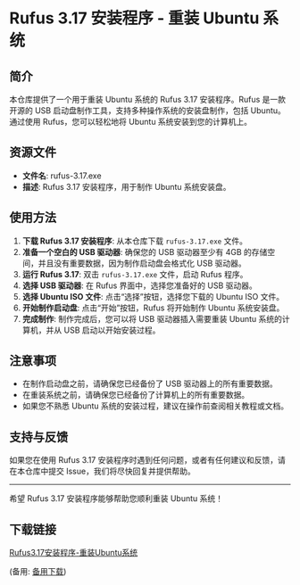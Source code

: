 # Rufus 3.17 安装程序 - 重装 Ubuntu 系统

## 简介

本仓库提供了一个用于重装 Ubuntu 系统的 Rufus 3.17 安装程序。Rufus 是一款开源的 USB 启动盘制作工具，支持多种操作系统的安装盘制作，包括 Ubuntu。通过使用 Rufus，您可以轻松地将 Ubuntu 系统安装到您的计算机上。

## 资源文件

- **文件名**: rufus-3.17.exe
- **描述**: Rufus 3.17 安装程序，用于制作 Ubuntu 系统安装盘。

## 使用方法

1. **下载 Rufus 3.17 安装程序**: 从本仓库下载 `rufus-3.17.exe` 文件。
2. **准备一个空白的 USB 驱动器**: 确保您的 USB 驱动器至少有 4GB 的存储空间，并且没有重要数据，因为制作启动盘会格式化 USB 驱动器。
3. **运行 Rufus 3.17**: 双击 `rufus-3.17.exe` 文件，启动 Rufus 程序。
4. **选择 USB 驱动器**: 在 Rufus 界面中，选择您准备好的 USB 驱动器。
5. **选择 Ubuntu ISO 文件**: 点击“选择”按钮，选择您下载的 Ubuntu ISO 文件。
6. **开始制作启动盘**: 点击“开始”按钮，Rufus 将开始制作 Ubuntu 系统安装盘。
7. **完成制作**: 制作完成后，您可以将 USB 驱动器插入需要重装 Ubuntu 系统的计算机，并从 USB 启动以开始安装过程。

## 注意事项

- 在制作启动盘之前，请确保您已经备份了 USB 驱动器上的所有重要数据。
- 在重装系统之前，请确保您已经备份了计算机上的所有重要数据。
- 如果您不熟悉 Ubuntu 系统的安装过程，建议在操作前查阅相关教程或文档。

## 支持与反馈

如果您在使用 Rufus 3.17 安装程序时遇到任何问题，或者有任何建议和反馈，请在本仓库中提交 Issue，我们将尽快回复并提供帮助。

---

希望 Rufus 3.17 安装程序能够帮助您顺利重装 Ubuntu 系统！

## 下载链接
[Rufus3.17安装程序-重装Ubuntu系统](https://pan.quark.cn/s/9fd8952f463f) 

(备用: [备用下载](https://pan.baidu.com/s/1XNR0ybrr4f8pl6M3_hoOIQ?pwd=1234))
